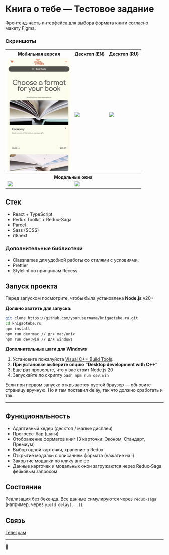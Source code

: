 # Книга о тебе — Тестовое задание
Фронтенд-часть интерфейса для выбора формата книги согласно макету Figma.
###  Скриншоты

<table>
  <tr>
    <th>Мобильная версия</th>
    <th>Десктоп (EN)</th>
    <th>Десктоп (RU)</th>
  </tr>
  <tr>
    <td>
      <a href="src/images/screenshots/Mobile.png" target="_blank">
        <img src="src/images/screenshots/Mobile.png" width="200"/>
      </a>
    </td>
    <td>
      <a href="src/shared/components/assets/screenshots/Main%20Screen%20English.png" target="_blank">
        <img src="src/shared/components/assets/screenshots/Main%20Screen%20English.png" width="200"/>
      </a>
    </td>
    <td>
      <a href="src/shared/components/assets/screenshots/Main%20Screen%20Russian.png" target="_blank">
        <img src="src/shared/components/assets/screenshots/Main%20Screen%20Russian.png" width="200"/>
      </a>
    </td>
  </tr>
  <tr>
    <th colspan="3">Модальные окна</th>
  </tr>
  <tr>
    <td>
      <a href="src/shared/components/assets/screenshots/Modal%20English.png" target="_blank">
        <img src="src/shared/components/assets/screenshots/Modal%20English.png" width="200"/>
      </a>
    </td>
    <td>
      <a href="src/shared/components/assets/screenshots/Modal%20Russian.png" target="_blank">
        <img src="src/shared/components/assets/screenshots/Modal%20Russian.png" width="200"/>
      </a>
    </td>
    <td></td>
  </tr>
</table>

## Стек
- React + TypeScript
- Redux Toolkit + Redux-Saga
- Parcel
- Sass (SCSS)
- i18next

### Дополнительные библиотеки
- Classnames для удобной работы со стилями с условиями.
- Prettier
- Stylelint по принципам Recess

## Запуск проекта

Перед запуском посмотрите, чтобы была установлена **Node.js** v20+

**Должно хватить для запуска:**
```bash
git clone https://github.com/yourusername/knigaotebe.ru.git
cd knigaotebe.ru
npm install
npm run dev:mac // для mac/unix
npm run dev:win // для windows
```
**Дополнительные шаги для Windows**

1. Установите пожалуйста [Visual C++ Build Tools](https://visualstudio.microsoft.com/ru/visual-cpp-build-tools/). 
2. **При установке выберите опцию "Desktop development with C++"**
3. Еще раз проверьте, что у вас стоит Node.js 20 
4. Запускайте по скрипту ```bash npm run dev:win```

Если при первом запуске открывается пустой браузер — обновите страницу вручную. 
Но я там поставил delay, так что должно сработать и так.

---

## Функциональность
- Адаптивный хедер (десктоп / малые дисплеи)
- Прогресс-бар (шаги)
- Отображение форматов книг (3 карточки: Эконом, Стандарт, Премиум)
- Выбор одной карточки, хранение в Redux
- Открытие модалки с описанием формата (нажатие на i)
- Закрытие модалки по клику вне ее
- Данные карточек и модальных окон загружаются через Redux-Saga фейковым запросом

## Состояние
Реализация без бекенда.
Все данные симулируются через `redux-saga` (например, через `yield delay(...)`).

##  Связь
[Телеграм](https://t.me/ignatenkodenis) 

---
🧡




